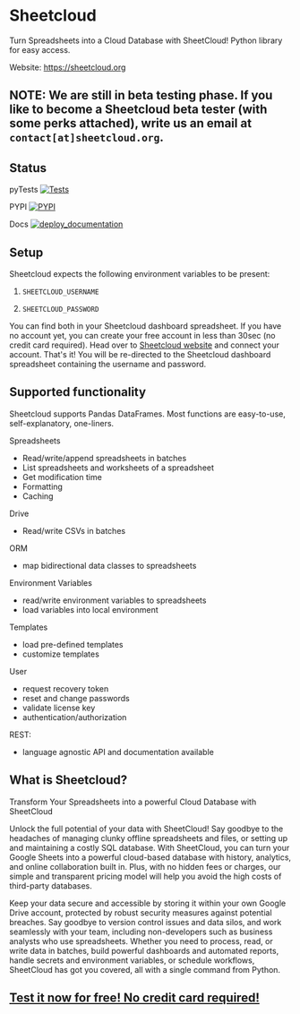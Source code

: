 # Sheetcloud

Turn Spreadsheets into a Cloud Database with SheetCloud! Python library for easy access.

Website: https://sheetcloud.org


## NOTE: We are still in beta testing phase. If you like to become a Sheetcloud  beta tester (with some perks attached), write us an email at `contact[at]sheetcloud.org`.

## Status

pyTests
[![Tests](https://github.com/sheetcloud/sheetcloud/actions/workflows/continuous_integration.yml/badge.svg)](https://github.com/sheetcloud/sheetcloud/actions/workflows/continuous_integration.yml)

PYPI
[![PYPI](https://github.com/sheetcloud/sheetcloud/actions/workflows/deploy_to_pypi.yml/badge.svg)](https://github.com/sheetcloud/sheetcloud/actions/workflows/deploy_to_pypi.yml)

Docs
[![deploy_documentation](https://github.com/sheetcloud/sheetcloud/actions/workflows/build_and_deploy_docs.yml/badge.svg)](https://github.com/sheetcloud/sheetcloud/actions/workflows/build_and_deploy_docs.yml)

## Setup

Sheetcloud expects the following environment variables to be present:

1. `SHEETCLOUD_USERNAME`

2. `SHEETCLOUD_PASSWORD`

You can find both in your Sheetcloud dashboard spreadsheet. If you have no account yet, you can create your free account in less than 30sec (no credit card required). Head over to [Sheetcloud website](https://sheetcloud.org) and connect your account. That's it! You will be re-directed to the Sheetcloud dashboard spreadsheet containing the username and password.

## Supported functionality

Sheetcloud supports Pandas DataFrames. Most functions are easy-to-use, self-explanatory, one-liners.

Spreadsheets

- Read/write/append spreadsheets in batches
- List spreadsheets and worksheets of a spreadsheet
- Get modification time
- Formatting
- Caching

Drive

- Read/write CSVs in batches

ORM

- map bidirectional data classes to spreadsheets

Environment Variables

- read/write environment variables to spreadsheets
- load variables into local environment

Templates

- load pre-defined templates
- customize templates

User

- request recovery token
- reset and change passwords
- validate license key
- authentication/authorization

REST:

- language agnostic API and documentation available

## What is Sheetcloud?

Transform Your Spreadsheets into a powerful Cloud Database with SheetCloud

Unlock the full potential of your data with SheetCloud! Say goodbye to the headaches of managing clunky offline spreadsheets and files, or setting up and maintaining a costly SQL database. With SheetCloud, you can turn your Google Sheets into a powerful cloud-based database with history, analytics, and online collaboration built in. Plus, with no hidden fees or charges, our simple and transparent pricing model will help you avoid the high costs of third-party databases.

Keep your data secure and accessible by storing it within your own Google Drive account, protected by robust security measures against potential breaches. Say goodbye to version control issues and data silos, and work seamlessly with your team, including non-developers such as business analysts who use spreadsheets. Whether you need to process, read, or write data in batches, build powerful dashboards and automated reports, handle secrets and environment variables, or schedule workflows, SheetCloud has got you covered, all with a single command from Python.

## [Test it now for free! No credit card required!](https://sheetcloud.org)
